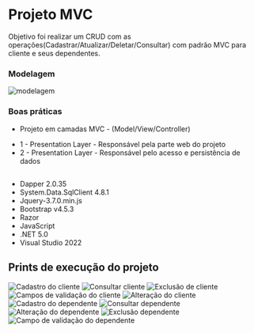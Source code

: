 # Projeto MVC
Objetivo foi realizar um CRUD com as operações(Cadastrar/Atualizar/Deletar/Consultar) com padrão MVC para cliente e seus dependentes. 

### Modelagem
![modelagem](https://github.com/talvaneramos/CRUD_MVC/assets/69480959/3e40246d-aac3-44d8-98af-8a3febaafbe9)

### Boas práticas
+ Projeto em camadas MVC - (Model/View/Controller)

* 1 - Presentation Layer - Responsável pela parte web do projeto
* 2 - Presentation Layer - Responsável pelo acesso e persistência de dados

##
+ Dapper 2.0.35
+ System.Data.SqlClient 4.8.1
+ Jquery-3.7.0.min.js
+ Bootstrap v4.5.3
+ Razor
+ JavaScript
+ .NET 5.0
+ Visual Studio 2022

## Prints de execução do projeto

![Cadastro do cliente](https://github.com/talvaneramos/CRUD_MVC/assets/69480959/e27bce2d-44a9-457b-a334-63dd92a0446e)
![Consultar cliente](https://github.com/talvaneramos/CRUD_MVC/assets/69480959/4be470e9-aeee-4d4b-a023-eb03f0bf5380)
![Exclusão de cliente](https://github.com/talvaneramos/CRUD_MVC/assets/69480959/43b66f15-a160-413f-a984-639eb9cdba81)
![Campos de validação do cliente](https://github.com/talvaneramos/CRUD_MVC/assets/69480959/4d9a0afb-d9af-4c60-9c65-9529eb42abc0)
![Alteração do cliente](https://github.com/talvaneramos/CRUD_MVC/assets/69480959/44a7ed2d-8063-4417-8a12-6cd9841dbe09)
![Cadastro do dependente](https://github.com/talvaneramos/CRUD_MVC/assets/69480959/a07431a2-b649-4a54-81af-752d1201f1b4)
![Consultar dependente](https://github.com/talvaneramos/CRUD_MVC/assets/69480959/7fab45bb-8f96-40b3-a8d7-a1f3a7135d85)
![Alteração do dependente](https://github.com/talvaneramos/CRUD_MVC/assets/69480959/9df0bf45-e8f2-440e-af57-0844244e95b5)
![Exclusão dependente](https://github.com/talvaneramos/CRUD_MVC/assets/69480959/8a96121d-a6a1-4838-a0e0-ce2f5c79b60f)
![Campo de validação do dependente](https://github.com/talvaneramos/CRUD_MVC/assets/69480959/3345f9e6-35a1-4bbe-8b86-3a885046eb62)
